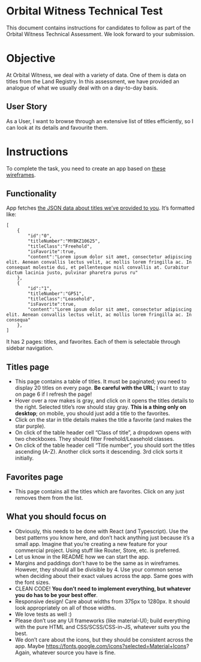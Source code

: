 # Orbital Witness Technical Test

This document contains instructions for candidates to follow as part of the Orbital Witness Technical Assessment. We look forward to your submission.

# Objective
At Orbital Witness, we deal with a variety of data. One of them is data on titles from the Land Registry. In this assessment, we have provided an analogue of what we usually deal with on a day-to-day basis.

## User Story
As a User, I want to browse through an extensive list of titles efficiently, so I can look at its details and favourite them.

# Instructions
To complete the task, you need to create an app based on [these wireframes](https://github.com/orbitalwitness/tech-test/tree/main/wireframes).

## Functionality
App fetches [the JSON data about titles we’ve provided to you](https://github.com/orbitalwitness/tech-test/tree/main/data). It’s formatted like:

```
[
    {
        "id":"0",
        "titleNumber":"MYBKZ10625",
        "titleClass":"Freehold",
        "isFavorite":true,
        "content":"Lorem ipsum dolor sit amet, consectetur adipiscing elit. Aenean convallis lectus velit, ac mollis lorem fringilla ac. In consequat molestie dui, et pellentesque nisl convallis at. Curabitur dictum lacinia justo, pulvinar pharetra purus ru"
    },
    {
        "id":"1",
        "titleNumber":"GP51",
        "titleClass":"Leasehold",
        "isFavorite":true,
        "content":"Lorem ipsum dolor sit amet, consectetur adipiscing elit. Aenean convallis lectus velit, ac mollis lorem fringilla ac. In consequa"
    },
]
```

It has 2 pages: titles, and favorites. Each of them is selectable through sidebar navigation.

## Titles page
 - This page contains a table of titles. It must be paginated; you need to display 20 titles on every page. **Be careful with the URL**; I want to stay on page 6 if I refresh the page!
 - Hover over a row makes is gray, and click on it opens the titles details to the right. Selected title’s row should stay gray. **This is a thing only on desktop**; on mobile, you should just add a title to the favorites.
 - Click on the star in title details makes the title a favorite (and makes the star purple).
 - On click of the table header cell “Class of title”, a dropdown opens with two checkboxes. They should filter Freehold/Leasehold classes.
 - On click of the table header cell “Title number”, you should sort the titles ascending (A-Z). Another click sorts it descending. 3rd click sorts it initially.

## Favorites page
- This page contains all the titles which are favorites. Click on any just removes them from the list.

## What you should focus on
- Obviously, this needs to be done with React (and Typescript). Use the best patterns you know here, and don’t hack anything just because it’s a small app. Imagine that you’re creating a new feature for your commercial project. Using stuff like Router, Store, etc. is preferred.
- Let us know in the README how we can start the app.
- Margins and paddings don’t have to be the same as in wireframes. However, they should all be divisible by 4. Use your common sense when deciding about their exact values across the app. Same goes with the font sizes.
- CLEAN CODE! **You don’t need to implement everything, but whatever you do has to be your best offer**.
- Responsive design! Care about widths from 375px to 1280px. It should look appropriately on all of those widths.
- We love tests as well :)
- Please don’t use any UI frameworks (like material-UI); build everything with the pure HTML and CSS/SCSS/CSS-in-JS, whatever suits you the best.
- We don’t care about the icons, but they should be consistent across the app. Maybe https://fonts.google.com/icons?selected=Material+Icons? Again, whatever source you have is fine.
